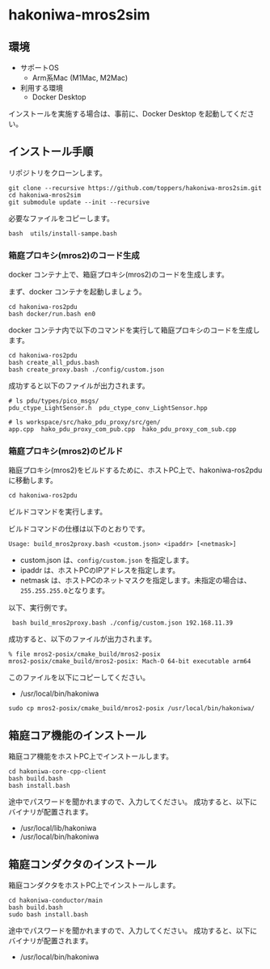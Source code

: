 # hakoniwa-mros2sim

## 環境

* サポートOS
  * Arm系Mac (M1Mac, M2Mac)
* 利用する環境
  * Docker Desktop

インストールを実施する場合は、事前に、Docker Desktop を起動してください。

## インストール手順

リポジトリをクローンします。

```
git clone --recursive https://github.com/toppers/hakoniwa-mros2sim.git
cd hakoniwa-mros2sim
git submodule update --init --recursive
```

必要なファイルをコピーします。

```
bash  utils/install-sampe.bash 
```

### 箱庭プロキシ(mros2)のコード生成

docker コンテナ上で、箱庭プロキシ(mros2)のコードを生成します。

まず、docker コンテナを起動しましょう。

```
cd hakoniwa-ros2pdu
bash docker/run.bash en0
```

docker コンテナ内で以下のコマンドを実行して箱庭プロキシのコードを生成します。

```
cd hakoniwa-ros2pdu
bash create_all_pdus.bash
bash create_proxy.bash ./config/custom.json 
```

成功すると以下のファイルが出力されます。

```
# ls pdu/types/pico_msgs/
pdu_ctype_LightSensor.h  pdu_ctype_conv_LightSensor.hpp

# ls workspace/src/hako_pdu_proxy/src/gen/
app.cpp  hako_pdu_proxy_com_pub.cpp  hako_pdu_proxy_com_sub.cpp
```

### 箱庭プロキシ(mros2)のビルド

箱庭プロキシ(mros2)をビルドするために、ホストPC上で、hakoniwa-ros2pduに移動します。

```
cd hakoniwa-ros2pdu
```

ビルドコマンドを実行します。

ビルドコマンドの仕様は以下のとおりです。

```
Usage: build_mros2proxy.bash <custom.json> <ipaddr> [<netmask>]
```

* custom.json は、`config/custom.json` を指定します。
* ipaddr は、ホストPCのIPアドレスを指定します。
* netmask は、ホストPCのネットマスクを指定します。未指定の場合は、`255.255.255.0`となります。


以下、実行例です。

```
 bash build_mros2proxy.bash ./config/custom.json 192.168.11.39
```

成功すると、以下のファイルが出力されます。

```
% file mros2-posix/cmake_build/mros2-posix
mros2-posix/cmake_build/mros2-posix: Mach-O 64-bit executable arm64
```

このファイルを以下にコピーしてください。

* /usr/local/bin/hakoniwa

```
sudo cp mros2-posix/cmake_build/mros2-posix /usr/local/bin/hakoniwa/
```

## 箱庭コア機能のインストール

箱庭コア機能をホストPC上でインストールします。

```
cd hakoniwa-core-cpp-client 
bash build.bash
bash install.bash
```
途中でパスワードを聞かれますので、入力してください。
成功すると、以下にバイナリが配置されます。

* /usr/local/lib/hakoniwa 
* /usr/local/bin/hakoniwa 

## 箱庭コンダクタのインストール

箱庭コンダクタをホストPC上でインストールします。

```
cd hakoniwa-conductor/main
bash build.bash
sudo bash install.bash
```

途中でパスワードを聞かれますので、入力してください。
成功すると、以下にバイナリが配置されます。

* /usr/local/bin/hakoniwa 
